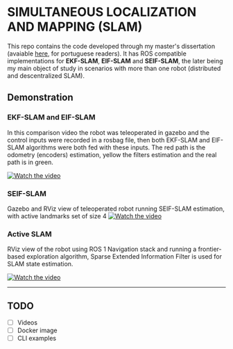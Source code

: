 
# SIMULTANEOUS LOCALIZATION AND MAPPING (SLAM)

This repo contains the code developed through my master's dissertation (avaiable [here](https://github.com/wvmcastro/dissertacao-mestrado/blob/main/tese.pdf), for portuguese readers). It has ROS compatible implementations for **EKF-SLAM**, **EIF-SLAM** and **SEIF-SLAM**, the later being my main object of study in scenarios with more than one robot (distributed and descentralized SLAM).

## Demonstration

### EKF-SLAM and EIF-SLAM
In this comparison video the robot was teleoperated in gazebo and the control inputs were recorded in a rosbag file, then both EKF-SLAM and EIF-SLAM algorithms were both fed with these inputs. The red path is the odometry (encoders) estimation, yellow the filters estimation and the real path is in green.

[![Watch the video](https://user-images.githubusercontent.com/12619298/232341967-4dd16944-a9e9-4d41-ac31-15cfefebd8fe.png)](https://www.youtube.com/watch?v=X6Tk1kcKhoI)

### SEIF-SLAM
Gazebo and RViz view of teleoperated robot running SEIF-SLAM estimation, with active landmarks set of size 4
[![Watch the video](https://user-images.githubusercontent.com/12619298/232776794-fc6a168b-2801-491c-92a4-f5b5e6302ce4.png)](https://www.youtube.com/watch?v=EpC5KOj4ka0)

### Active SLAM
RViz view of the robot using ROS 1 Navigation stack and running a frontier-based exploration algorithm, Sparse Extended Information Filter is used for SLAM state estimation.

[![Watch the video](https://user-images.githubusercontent.com/12619298/233078495-cb4df1de-a1e1-42be-b869-a7fee1a90894.png)](https://www.youtube.com/watch?v=jofORd02w0c)


---
## TODO
 - [ ] Videos
 - [ ] Docker image 
 - [ ] CLI examples
